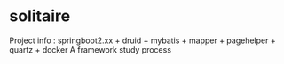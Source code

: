 # solitaire
Project info : springboot2.xx + druid + mybatis + mapper + pagehelper + quartz + docker
A framework study process
